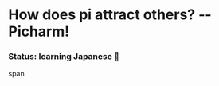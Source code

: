 # How does pi attract others? -- Picharm!

### Status: learning Japanese 🛌

span

<!-- GitHub snake -->
